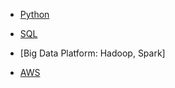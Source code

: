 * [Python](https://github.com/yangshiteng/StatQuest-Study-Notes/blob/main/python/01-python_content.md)

* [SQL](https://github.com/yangshiteng/StatQuest-Study-Notes/blob/main/SQL/SQL_content.md)

* [Big Data Platform: Hadoop, Spark]

* [AWS](https://github.com/yangshiteng/StatQuest-Study-Notes/blob/main/AWS/AWS.md)
